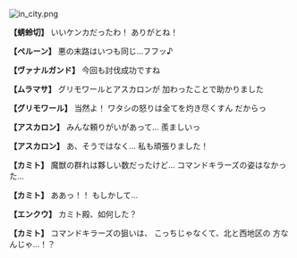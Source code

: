 
![in_city.png](../images/backgrounds/in_city.png)

**【蜻蛉切】**
いいケンカだったわ！
ありがとね！

**【ペルーン】**
悪の末路はいつも同じ…フフッ♪

**【ヴァナルガンド】**
今回も討伐成功ですね

**【ムラマサ】**
グリモワールとアスカロンが
加わったことで助かりました

**【グリモワール】**
当然よ！
ワタシの怒りは全てを灼き尽くすん
だからっ

**【アスカロン】**
みんな頼りがいがあって…
羨ましいっ

**【アスカロン】**
あ、そうではなく…
私も頑張りました！

**【カミト】**
魔獣の群れは夥しい数だったけど…
コマンドキラーズの姿はなかった…

**【カミト】**
ああっ！！
もしかして…

**【エンクウ】**
カミト殿、如何した？

**【カミト】**
コマンドキラーズの狙いは、
こっちじゃなくて、北と西地区の
方なんじゃ…！？